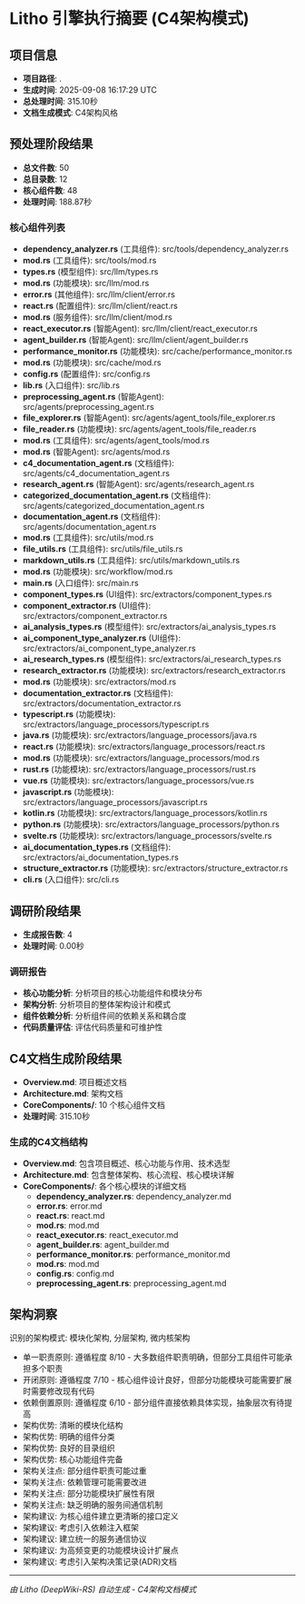 # Litho 引擎执行摘要 (C4架构模式)

## 项目信息
- **项目路径**: .
- **生成时间**: 2025-09-08 16:17:29 UTC
- **总处理时间**: 315.10秒
- **文档生成模式**: C4架构风格

## 预处理阶段结果
- **总文件数**: 50
- **总目录数**: 12
- **核心组件数**: 48
- **处理时间**: 188.87秒

### 核心组件列表
- **dependency_analyzer.rs** (工具组件): src/tools/dependency_analyzer.rs
- **mod.rs** (工具组件): src/tools/mod.rs
- **types.rs** (模型组件): src/llm/types.rs
- **mod.rs** (功能模块): src/llm/mod.rs
- **error.rs** (其他组件): src/llm/client/error.rs
- **react.rs** (配置组件): src/llm/client/react.rs
- **mod.rs** (服务组件): src/llm/client/mod.rs
- **react_executor.rs** (智能Agent): src/llm/client/react_executor.rs
- **agent_builder.rs** (智能Agent): src/llm/client/agent_builder.rs
- **performance_monitor.rs** (功能模块): src/cache/performance_monitor.rs
- **mod.rs** (功能模块): src/cache/mod.rs
- **config.rs** (配置组件): src/config.rs
- **lib.rs** (入口组件): src/lib.rs
- **preprocessing_agent.rs** (智能Agent): src/agents/preprocessing_agent.rs
- **file_explorer.rs** (智能Agent): src/agents/agent_tools/file_explorer.rs
- **file_reader.rs** (功能模块): src/agents/agent_tools/file_reader.rs
- **mod.rs** (工具组件): src/agents/agent_tools/mod.rs
- **mod.rs** (智能Agent): src/agents/mod.rs
- **c4_documentation_agent.rs** (文档组件): src/agents/c4_documentation_agent.rs
- **research_agent.rs** (智能Agent): src/agents/research_agent.rs
- **categorized_documentation_agent.rs** (文档组件): src/agents/categorized_documentation_agent.rs
- **documentation_agent.rs** (文档组件): src/agents/documentation_agent.rs
- **mod.rs** (工具组件): src/utils/mod.rs
- **file_utils.rs** (工具组件): src/utils/file_utils.rs
- **markdown_utils.rs** (工具组件): src/utils/markdown_utils.rs
- **mod.rs** (功能模块): src/workflow/mod.rs
- **main.rs** (入口组件): src/main.rs
- **component_types.rs** (UI组件): src/extractors/component_types.rs
- **component_extractor.rs** (UI组件): src/extractors/component_extractor.rs
- **ai_analysis_types.rs** (模型组件): src/extractors/ai_analysis_types.rs
- **ai_component_type_analyzer.rs** (UI组件): src/extractors/ai_component_type_analyzer.rs
- **ai_research_types.rs** (模型组件): src/extractors/ai_research_types.rs
- **research_extractor.rs** (功能模块): src/extractors/research_extractor.rs
- **mod.rs** (功能模块): src/extractors/mod.rs
- **documentation_extractor.rs** (文档组件): src/extractors/documentation_extractor.rs
- **typescript.rs** (功能模块): src/extractors/language_processors/typescript.rs
- **java.rs** (功能模块): src/extractors/language_processors/java.rs
- **react.rs** (功能模块): src/extractors/language_processors/react.rs
- **mod.rs** (功能模块): src/extractors/language_processors/mod.rs
- **rust.rs** (功能模块): src/extractors/language_processors/rust.rs
- **vue.rs** (功能模块): src/extractors/language_processors/vue.rs
- **javascript.rs** (功能模块): src/extractors/language_processors/javascript.rs
- **kotlin.rs** (功能模块): src/extractors/language_processors/kotlin.rs
- **python.rs** (功能模块): src/extractors/language_processors/python.rs
- **svelte.rs** (功能模块): src/extractors/language_processors/svelte.rs
- **ai_documentation_types.rs** (文档组件): src/extractors/ai_documentation_types.rs
- **structure_extractor.rs** (功能模块): src/extractors/structure_extractor.rs
- **cli.rs** (入口组件): src/cli.rs

## 调研阶段结果
- **生成报告数**: 4
- **处理时间**: 0.00秒

### 调研报告
- **核心功能分析**: 分析项目的核心功能组件和模块分布
- **架构分析**: 分析项目的整体架构设计和模式
- **组件依赖分析**: 分析组件间的依赖关系和耦合度
- **代码质量评估**: 评估代码质量和可维护性

## C4文档生成阶段结果
- **Overview.md**: 项目概述文档
- **Architecture.md**: 架构文档
- **CoreComponents/**: 10 个核心组件文档
- **处理时间**: 315.10秒

### 生成的C4文档结构
- **Overview.md**: 包含项目概述、核心功能与作用、技术选型
- **Architecture.md**: 包含整体架构、核心流程、核心模块详解
- **CoreComponents/**: 各个核心模块的详细文档
    - **dependency_analyzer.rs**: dependency_analyzer.md
  - **error.rs**: error.md
  - **react.rs**: react.md
  - **mod.rs**: mod.md
  - **react_executor.rs**: react_executor.md
  - **agent_builder.rs**: agent_builder.md
  - **performance_monitor.rs**: performance_monitor.md
  - **mod.rs**: mod.md
  - **config.rs**: config.md
  - **preprocessing_agent.rs**: preprocessing_agent.md

## 架构洞察
识别的架构模式: 模块化架构, 分层架构, 微内核架构
- 单一职责原则: 遵循程度 8/10 - 大多数组件职责明确，但部分工具组件可能承担多个职责
- 开闭原则: 遵循程度 7/10 - 核心组件设计良好，但部分功能模块可能需要扩展时需要修改现有代码
- 依赖倒置原则: 遵循程度 6/10 - 部分组件直接依赖具体实现，抽象层次有待提高
- 架构优势: 清晰的模块化结构
- 架构优势: 明确的组件分类
- 架构优势: 良好的目录组织
- 架构优势: 核心功能组件完备
- 架构关注点: 部分组件职责可能过重
- 架构关注点: 依赖管理可能需要改进
- 架构关注点: 部分功能模块扩展性有限
- 架构关注点: 缺乏明确的服务间通信机制
- 架构建议: 为核心组件建立更清晰的接口定义
- 架构建议: 考虑引入依赖注入框架
- 架构建议: 建立统一的服务通信协议
- 架构建议: 为高频变更的功能模块设计扩展点
- 架构建议: 考虑引入架构决策记录(ADR)文档

---
*由 Litho (DeepWiki-RS) 自动生成 - C4架构文档模式*
